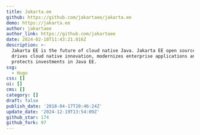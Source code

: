 ```yaml
---
title: Jakarta.ee
github: https://github.com/jakartaee/jakarta.ee
demo: https://jakarta.ee
author: jakartaee
author_link: https://github.com/jakartaee
date: 2024-02-18T11:43:21.016Z
description: >-
  Jakarta EE is the future of cloud native Java. Jakarta EE open source software
  drives cloud native innovation, modernizes enterprise applications and
  protects investments in Java EE.
ssg:
  - Hugo
css: []
ui: []
cms: []
category: []
draft: false
publish_date: '2018-04-17T20:46:24Z'
update_date: '2024-12-19T13:54:09Z'
github_star: 174
github_fork: 97
---
```

